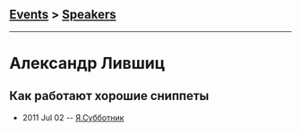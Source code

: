 ## [Events](../README.md) > [Speakers](../speakers.md)
---

# Александр Лившиц

## Как работают хорошие сниппеты
- 2011 Jul 02 -- [Я.Субботник](https://events.yandex.ru/lib/talks/215/)    
